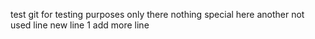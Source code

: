 test git for testing purposes only there nothing special here
another not used line
new line 1
add more line 
